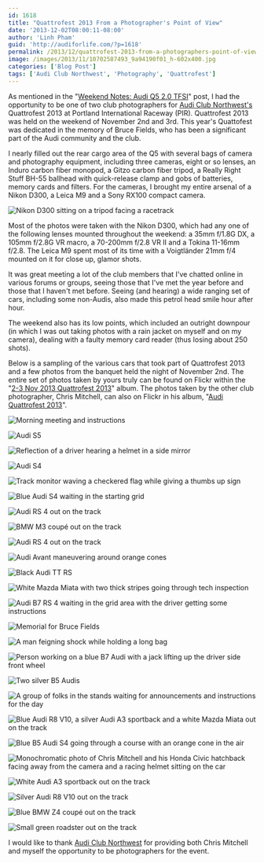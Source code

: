 ```yaml
---
id: 1618
title: "Quattrofest 2013 From a Photographer's Point of View"
date: '2013-12-02T08:00:11-08:00'
author: 'Linh Pham'
guid: 'http://audiforlife.com/?p=1618'
permalink: /2013/12/quattrofest-2013-from-a-photographers-point-of-view/
image: /images/2013/11/10702587493_9a94190f01_h-602x400.jpg
categories: ['Blog Post']
tags: ['Audi Club Northwest', 'Photography', 'Quattrofest']
---
```


As mentioned in the "[Weekend Notes: Audi Q5 2.0 TFSI](/2013/11/weekend-notes-audi-q5-2-0tfsi/)" post, I had the opportunity to be one of two club photographers for [Audi Club Northwest's](http://www.audiclubnw.org/) Quattrofest 2013 at Portland International Raceway (PIR). Quattrofest 2013 was held on the weekend of November 2nd and 3rd. This year's Quattofest was dedicated in the memory of Bruce Fields, who has been a significant part of the Audi community and the club.

I nearly filled out the rear cargo area of the Q5 with several bags of camera and photography equipment, including three cameras, eight or so lenses, an Induro carbon fiber monopod, a Gitzo carbon fiber tripod, a Really Right Stuff BH-55 ballhead with quick-release clamp and gobs of batteries, memory cards and filters. For the cameras, I brought my entire arsenal of a Nikon D300, a Leica M9 and a Sony RX100 compact camera.

![Nikon D300 sitting on a tripod facing a racetrack](/images/2013/12/DSC03227_Medium.jpg)

Most of the photos were taken with the Nikon D300, which had any one of the following lenses mounted throughout the weekend: a 35mm f/1.8G DX, a 105mm f/2.8G VR macro, a 70-200mm f/2.8 VR II and a Tokina 11-16mm f/2.8. The Leica M9 spent most of its time with a Voigtländer 21mm f/4 mounted on it for close up, glamor shots.

It was great meeting a lot of the club members that I've chatted online in various forums or groups, seeing those that I've met the year before and those that I haven't met before. Seeing (and hearing) a wide ranging set of cars, including some non-Audis, also made this petrol head smile hour after hour.

The weekend also has its low points, which included an outright downpour (in which I was out taking photos with a rain jacket on myself and on my camera), dealing with a faulty memory card reader (thus losing about 250 shots).

Below is a sampling of the various cars that took part of Quattrofest 2013 and a few photos from the banquet held the night of November 2nd. The entire set of photos taken by yours truly can be found on Flickr within the "[2-3 Nov 2013 Quattrofest 2013](https://www.flickr.com/photos/questionlp/sets/72157637313397864/)" album. The photos taken by the other club photographer, Chris Mitchell, can also on Flickr in his album, "[Audi Quattrofest 2013](https://www.flickr.com/photos/chrismitchellphotography/sets/72157637331769105/)".

![Morning meeting and instructions](/images/2013/12/DSC_1264_Medium.jpg)

![Audi S5](/images/2013/12/DSC_2962_Medium.jpg)

![Reflection of a driver hearing a helmet in a side mirror](/images/2013/12/DSC_2966_Medium.jpg)

![Audi S4](/images/2013/12/DSC_2994_Medium.jpg)

![Track monitor waving a checkered flag while giving a thumbs up sign](/images/2013/12/DSC_3064_Medium.jpg)

![Blue Audi S4 waiting in the starting grid](/images/2013/12/DSC_3085_Medium.jpg)

![Audi RS 4 out on the track](/images/2013/12/DSC_3207_Medium.jpg)

![BMW M3 coupé out on the track](/images/2013/12/DSC_3265_Medium.jpg)

![Audi RS 4 out on the track](/images/2013/12/DSC_3385_Medium.jpg)

![Audi Avant maneuvering around orange cones](/images/2013/12/DSC_3524_Medium.jpg)

![Black Audi TT RS](/images/2013/12/DSC_3642_Medium.jpg)

![White Mazda Miata with two thick stripes going through tech inspection](/images/2013/12/DSC_3649_Medium.jpg)

![Audi B7 RS 4 waiting in the grid area with the driver getting some instructions](/images/2013/12/DSC_3732_Medium.jpg)

![Memorial for Bruce Fields](/images/2013/12/DSC_3924_Medium.jpg)

![A man feigning shock while holding a long bag](/images/2013/12/DSC_3937_Medium.jpg)

![Person working on a blue B7 Audi with a jack lifting up the driver side front wheel](/images/2013/12/DSC_3969_Medium.jpg)

![Two silver B5 Audis](/images/2013/12/L1005226_Medium.jpg)

![A group of folks in the stands waiting for announcements and instructions for the day](/images/2013/12/L1005287_Medium.jpg)

![Blue Audi R8 V10, a silver Audi A3 sportback and a white Mazda Miata out on the track](/images/2013/12/DSC_4508_Medium.jpg)

![Blue B5 Audi S4 going through a course with an orange cone in the air](/images/2013/12/DSC_5089_Medium.jpg)

![Monochromatic photo of Chris Mitchell and his Honda Civic hatchback facing away from the camera and a racing helmet sitting on the car](/images/2013/12/DSC_5099_Medium.jpg)

![White Audi A3 sportback out on the track](/images/2013/12/DSC_5881_Medium.jpg)

![Silver Audi R8 V10 out on the track](/images/2013/12/DSC_6159_Medium.jpg)

![Blue BMW Z4 coupé out on the track](/images/2013/12/DSC_6202_Medium.jpg)

![Small green roadster out on the track](/images/2013/12/DSC_6508_Medium.jpg)

I would like to thank [Audi Club Northwest](http://www.audiclubnw.org/) for providing both Chris Mitchell and myself the opportunity to be photographers for the event.
